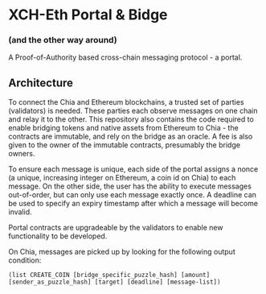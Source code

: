 # XCH-Eth Portal & Bidge
### (and the other way around)

A Proof-of-Authority based cross-chain messaging protocol - a portal.

## Architecture

To connect the Chia and Ethereum blockchains, a trusted set of parties (validators) is needed. These parties each observe messages on one chain and relay it to the other. This repository also contains the code required to enable bridging tokens and native assets from Ethereum to Chia - the contracts are immutable, and rely on the bridge as an oracle. A fee is also given to the owner of the immutable contracts, presumably the bridge owners.

To ensure each message is unique, each side of the portal assigns a nonce (a unique, increasing integer on Ethereum, a coin id on Chia) to each message. On the other side, the user has the ability to execute messages out-of-order, but can only use each message exactly once. A deadline can be used to specify an expiry timestamp after which a message will become invalid.

Portal contracts are upgradeable by the validators to enable new functionality to be developed.

On Chia, messages are picked up by looking for the following output condition:

```
(list CREATE_COIN [bridge_specific_puzzle_hash] [amount] [sender_as_puzzle_hash] [target] [deadline] [message-list])
```
